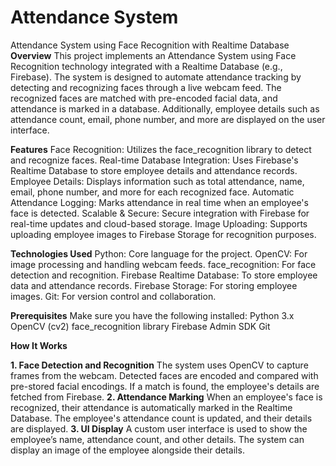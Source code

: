 # Attendance System
Attendance System using Face Recognition with Realtime Database
**Overview**
This project implements an Attendance System using Face Recognition technology integrated with a Realtime Database (e.g., Firebase). The system is designed to automate attendance tracking by detecting and recognizing faces through a live webcam feed. The recognized faces are matched with pre-encoded facial data, and attendance is marked in a database. Additionally, employee details such as attendance count, email, phone number, and more are displayed on the user interface.

**Features**
Face Recognition: Utilizes the face_recognition library to detect and recognize faces.
Real-time Database Integration: Uses Firebase's Realtime Database to store employee details and attendance records.
Employee Details: Displays information such as total attendance, name, email, phone number, and more for each recognized face.
Automatic Attendance Logging: Marks attendance in real time when an employee's face is detected.
Scalable & Secure: Secure integration with Firebase for real-time updates and cloud-based storage.
Image Uploading: Supports uploading employee images to Firebase Storage for recognition purposes.

**Technologies Used**
Python: Core language for the project.
OpenCV: For image processing and handling webcam feeds.
face_recognition: For face detection and recognition.
Firebase Realtime Database: To store employee data and attendance records.
Firebase Storage: For storing employee images.
Git: For version control and collaboration.

**Prerequisites**
Make sure you have the following installed:
Python 3.x
OpenCV (cv2)
face_recognition library
Firebase Admin SDK
Git

**How It Works**

**1. Face Detection and Recognition**
The system uses OpenCV to capture frames from the webcam.
Detected faces are encoded and compared with pre-stored facial encodings.
If a match is found, the employee's details are fetched from Firebase.
**2. Attendance Marking**
When an employee's face is recognized, their attendance is automatically marked in the Realtime Database.
The employee's attendance count is updated, and their details are displayed.
**3. UI Display**
A custom user interface is used to show the employee’s name, attendance count, and other details.
The system can display an image of the employee alongside their details.
